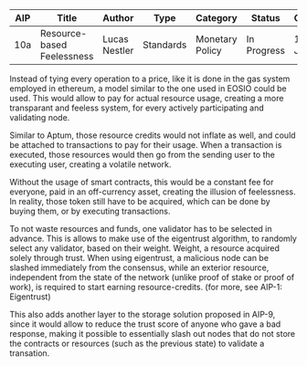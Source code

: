 | AIP | Title | Author | Type | Category | Status | Created |
|---|---|---|---|---|---|---|
| 10a | Resource-based Feelessness | Lucas Nestler | Standards | Monetary Policy | In Progress | 17th of July |

Instead of tying every operation to a price, like it is done in the gas system employed in ethereum, a model similar to the one used in EOSIO could be used. This would allow to pay for actual resource usage, creating a more transparant and feeless system, for every actively participating and validating node. 

Similar to Aptum, those resource credits would not inflate as well, and could be attached to transactions to pay for their usage. When a transaction is executed, those resources would then go from the sending user to the executing user, creating a volatile network. 

Without the usage of smart contracts, this would be a constant fee for everyone, paid in an off-currency asset, creating the illusion of feelessness. In reality, those token still have to be acquired, which can be done by buying them, or by executing transactions.

To not waste resources and funds, one validator has to be selected in advance. This is allows to make use of the eigentrust algorithm, to randomly select any validator, based on their weight. Weight, a resource acquired solely through trust. When using eigentrust, a malicious node can be slashed immediately from the consensus, while an exterior resource, independent from the state of the network (unlike proof of stake or proof of work), is required to start earning resource-credits. (for more, see AIP-1: Eigentrust)

This also adds another layer to the storage solution proposed in AIP-9, since it would allow to reduce the trust score of anyone who gave a bad response, making it possible to essentially slash out nodes that do not store the contracts or resources (such as the previous state) to validate a transation.
